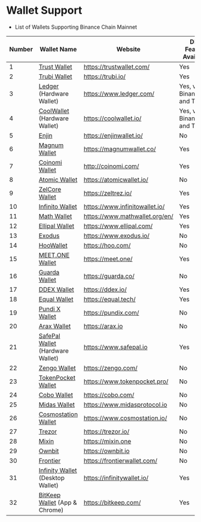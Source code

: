 # Wallet Support

* List of Wallets Supporting Binance Chain Mainnet

| Number | Wallet Name                                            | Website                          |DEX Feature Available|Testnet Support|WalletConnect Support|
| ------ | ------------------------------------------------------ | -------------------------------- |-----| -----|-----|
| 1      | [Trust Wallet](trust-wallet.md)                | <https://trustwallet.com/>       |Yes  | Yes|Yes|
| 2      | [Trubi Wallet](trubi.md)                       | <https://trubi.io/>              |Yes| No|Yes|
| 3      | [Ledger](ledger.md) (Hardware Wallet)          | <https://www.ledger.com/>        |Yes, via Binance.org and Trubi|Yes, via Binance.org and Trubi|Yes, via Binance.org and Trubi|Yes, via Binance.org and Trubi|
| 4      | [CoolWallet](cool-wallet.md) (Hardware Wallet) | <https://coolwallet.io/>         |Yes, via Binance.org and Trubi|Yes, via Binance.org and Trubi|Yes, via Binance.org and Trubi|Yes, via Binance.org and Trubi|
| 5      | [Enjin](enjin.md)                              | <https://enjinwallet.io/>        |No|No|No|
| 6      | [Magnum Wallet](magnum.md)                     | <https://magnumwallet.co/>       |Yes|No| Yes|
| 7      | [Coinomi Wallet](coinomi-wallet.md)            | <http://coinomi.com/>            |Yes|No| Yes|
| 8      | [Atomic Wallet](atomic-wallet.md)              | <https://atomicwallet.io/>       |No|No| Yes|
| 9      | [ZelCore Wallet](zelcore-wallet.md)            | <https://zeltrez.io/>            |Yes|No| Yes|
| 10     | [Infinito Wallet](infinito-wallet.md)          | <https://www.infinitowallet.io/> |Yes|No| Yes|
| 11     | [Math Wallet](math-wallet.md)                  | <https://www.mathwallet.org/en/> |Yes|No| Yes|
| 12     | [Ellipal Wallet](ellipal-wallet.md)            | <https://www.ellipal.com/>       |Yes|No|  No|
| 13     | [Exodus](exodus.md)                            | <https://www.exodus.io/>         |No|No|  No|
| 14     | [HooWallet](hoo-wallet.md)                     | <https://hoo.com/>               |No|No|  No|
| 15     | [MEET.ONE Wallet](meet.md)                     | <https://meet.one/>              |Yes|No| Yes|
| 16     | [Guarda Wallet](guarda.md)                     | <https://guarda.co/>             |No|No|  No|
| 17     | [DDEX Wallet](ddex.md)                         | <https://ddex.io/>               |Yes|No|  No|
| 18     | [Equal Wallet](equal.md)                       | <https://equal.tech/>            |Yes|Yes| Yes|
| 19     | [Pundi X Wallet](pundi.md)                     | <https://pundix.com/>            |No|No|  No|
| 20     | [Arax Wallet](arax.md)                         | <https://arax.io>                |No|No|  No|
| 21     | [SafePal Wallet](safepal.md) (Hardware Wallet) | <https://www.safepal.io>         |Yes|No| Yes|
| 22     | [Zengo Wallet](zengo.md)                       | <https://zengo.com/>             |No|No|  No|
| 23     | [TokenPocket Wallet](tokenpocket.md)           | <https://www.tokenpocket.pro/>   |No|No| Yes|
| 24     | [Cobo Wallet](cobo.md)                         | <https://cobo.com/>              |No|No| Yes|
| 25     | [Midas Wallet](midas-wallet.md)                | <https://www.midasprotocol.io>   |No|No|  No|
| 26     | [Cosmostation Wallet](cosmostation.md)         | <https://www.cosmostation.io/>   |No|No|  No|
| 27     | [Trezor](trezor.md)                            | <https://trezor.io/>             |No|No| Yes|
| 28     | [Mixin](mixin.md)                              | <https://mixin.one>              |No|No|  No|
| 29     | [Ownbit](ownbit.md)                            | <https://ownbit.io>              |No|No|  No|
| 30     | [Frontier](frontier.md)                        | <https://frontierwallet.com/>    |No|Yes|  No|
| 31     | [Infinity Wallet](infinitywallet.md) (Desktop Wallet) | <https://infinitywallet.io/>     |Yes  | No|Yes|
| 32     | [BitKeep Wallet](bitkeep.md) (App & Chrome)    | <https://bitkeep.com/> |Yes|No| Yes|
